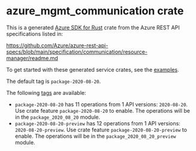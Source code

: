 # azure_mgmt_communication crate

This is a generated [Azure SDK for Rust](https://github.com/Azure/azure-sdk-for-rust) crate from the Azure REST API specifications listed in:

https://github.com/Azure/azure-rest-api-specs/blob/main/specification/communication/resource-manager/readme.md

To get started with these generated service crates, see the [examples](https://github.com/Azure/azure-sdk-for-rust/blob/main/services/README.md#examples).

The default tag is `package-2020-08-20`.

The following [tags](https://github.com/Azure/azure-sdk-for-rust/blob/main/services/tags.md) are available:

- `package-2020-08-20` has 11 operations from 1 API versions: `2020-08-20`. Use crate feature `package-2020-08-20` to enable. The operations will be in the `package_2020_08_20` module.
- `package-2020-08-20-preview` has 12 operations from 1 API versions: `2020-08-20-preview`. Use crate feature `package-2020-08-20-preview` to enable. The operations will be in the `package_2020_08_20_preview` module.